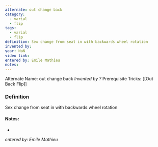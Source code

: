 ```yaml
---
alternate: out change back
category:
  - varial
  - flip
tags:
  - varial
  - flip
definition: Sex change from seat in with backwards wheel rotation
invented by: 
year: NaN
video link: 
entered by: Emile Mathieu
notes: 
---
```

Alternate Name: out change back
*Invented by ?*
Prerequisite Tricks: [[Out Back Flip]]

### Definition
Sex change from seat in with backwards wheel rotation


#### Notes:
- 
*entered by: Emile Mathieu*
